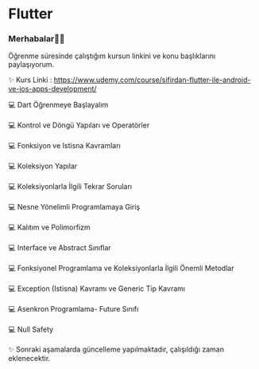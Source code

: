 # Flutter

<h3 align="left">Merhabalar👋🏻</h3> 

Öğrenme süresinde çalıştığım kursun linkini ve konu başlıklarını paylaşıyorum.
  
:sparkles: Kurs Linki : https://www.udemy.com/course/sifirdan-flutter-ile-android-ve-ios-apps-development/

:computer: Dart Öğrenmeye Başlayalım
<br />
<br />
:computer: Kontrol ve Döngü Yapıları ve Operatörler
<br />
<br />
:computer: Fonksiyon ve Istisna Kavramları
<br />
<br />
:computer: Koleksiyon Yapılar
<br />
<br />
:computer: Koleksiyonlarla İlgili Tekrar Soruları
<br />
<br />
:computer: Nesne Yönelimli Programlamaya Giriş
<br />
<br />
:computer: Kalıtım ve Polimorfizm
<br />
<br />
:computer: Interface ve Abstract Sınıflar
<br />
<br />
:computer: Fonksiyonel Programlama ve Koleksiyonlarla İlgili Önemli Metodlar
<br />
<br />
:computer: Exception (Istisna) Kavramı ve Generic Tip Kavramı
<br />
<br />
:computer: Asenkron Programlama- Future Sınıfı
<br />
<br />
:computer: Null Safety
<br />
<br />
:sparkles: Sonraki aşamalarda güncelleme yapılmaktadır, çalışıldığı zaman eklenecektir.

